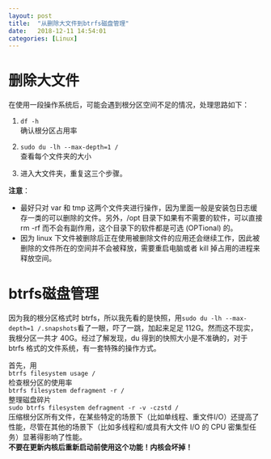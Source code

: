 ```yaml
---
layout: post
title:  "从删除大文件到btrfs磁盘管理"
date:   2018-12-11 14:54:01
categories: [Linux]
---
```


# 删除大文件
在使用一段操作系统后，可能会遇到根分区空间不足的情况，处理思路如下：
1. `df -h`  
确认根分区占用率  

2. `sudo du -lh --max-depth=1 /`  
查看每个文件夹的大小  

3. 进入大文件夹，重复这三个步骤。

**注意**：  
- 最好只对 var 和 tmp 这两个文件夹进行操作，因为里面一般是安装包日志缓存一类的可以删除的文件。另外，/opt 目录下如果有不需要的软件，可以直接 rm -rf 而不会有副作用，这个目录下的软件都是可选 (OPTional) 的。  
- 因为 linux 下文件被删除后正在使用被删除文件的应用还会继续工作，因此被删除的文件所在的空间并不会被释放，需要重启电脑或者 kill 掉占用的进程来释放空间。

# btrfs磁盘管理
因为我的根分区格式时 btrfs，所以我先看的是快照，用`sudo du -lh --max-depth=1 /.snapshots`看了一眼，吓了一跳，加起来足足 112G。然而这不现实，我根分区一共才 40G。经过了解发现，du 得到的快照大小是不准确的，对于 btrfs 格式的文件系统，有一套特殊的操作方式。

首先，用  
`btrfs filesystem usage /`  
检查根分区的使用率  
`btrfs filesystem defragment -r /`  
整理磁盘碎片  
`sudo btrfs filesystem defragment -r -v -czstd /`  
压缩根分区所有文件，在某些特定的场景下（比如单线程、重文件I/O）还提高了性能，尽管在其他的场景下（比如多线程和/或具有大文件 I/O 的 CPU 密集型任务）显著得影响了性能。  
**不要在更新内核后重新启动前使用这个功能！内核会坏掉！**
